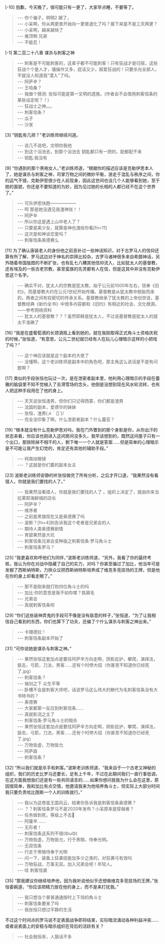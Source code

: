 
[-10] 抱歉，今天晚了，很可能只有一更了，大家早点睡，不要等了。
>--- 你个骗子，明明2
跟了，<br>
>--- 小呆啊，你从两更兽开始向一更兽退化了吗？接下来是不是三天两更？<br>
>--- 小呆啊，越来越快了<br>
>--- 难顶啊 兄弟<br>
>--- 不能忍！<br>

[-1] 第二百二十八章 谋杀与刺客之神
>--- 刺客是不可能刺客的，这辈子都不可能刺客！只有狂战才是归宿，这些狂战个个是人才，骚操作又多，屁话又少，超爱狂战的！只要杀光全部人，不就没人知道我“潜入”了吗。<br>
>--- 阿萨辛？<br>
>--- 王哈桑？<br>
>--- 我做个猜测: 张恒可能是第一文明的遗族。(作者会不会借用刺客信条的某些设定呢？！)<br>
>--- 狂战士之神。。。<br>
>--- 刺客信条？<br>
>--- 瓜子<br>
>--- 沙发<br>

[3] “钥匙有几把？”老训练师继续问道。
>--- 说几不说吧，文明你我他<br>
>--- 到这个浴池去，到那个浴池去
钥匙都只有一把的，配都配不来<br>
>--- 钥匙:我没有<br>

[9] “你遇到的那个黑袍女人，”老训练师道，“根据你的描述应该是克勒伊思本人了，她是谋杀与刺客之神，司掌万物之间的微妙平衡，游走于混乱与秩序之间，你的运气不错，克勒伊思很少在人前现身，因此这世间也没几个人能够看到她，至于她的面貌，你还是不要知道的为妙，因为见过她的长相的人都已经不在这个世界了。”
>--- 可乐伊思快跑——————<br>
>--- 呵 那是她没遇见我渣神张！！<br>
>--- 阿萨辛<br>
>--- 所以你这是遇上山中老人了？<br>
>--- 只要是美少女，就算是神也渣给你看[fn=11]<br>
>--- 这次是和神谈恋爱吗？<br>
>--- 刺客信条奥德赛么<br>

[11] 为了确认唐装老人的身份他之前恶补过一些神话知识，对于古罗马人的信仰还算有所了解，罗马这边对于神名的崇拜比较杂，古罗马诸神很多来自希腊神话，另外随着帝国版图的不断扩张，也有乱七八糟其他信仰流入，比如犹太人的基督教，还有埃及的一些古老宗教，甚至蛮族的先灵都有人在信，但是这其中并没有克勒伊思这个名字。
>--- 确实不对，犹太人的宗教是犹太教，始于公元前1000年左右，信奉《旧约》。而基督教大约在公元1世纪开始传播。基督教是从犹太教中脱胎而来的，两者之间有较密切的传承关系。基督教继承了犹太教的上帝创世说，基督教经典《新约全书》中很多内容都和《旧约》有相近的社会、文化根源。
——参考网络资料<br>
>--- 犹太人的基督教？？？虽然耶稣是犹太人，不过说基督教是犹太人的就太不准确了<br>

[16] “我是在盛葡萄酒的长颈酒瓶上看到她的，就在我刚取得正式角斗士资格庆祝的时候，”张恒道，“有意思，公元二世纪就已经有人在玩儿心理暗示这样的小把戏了吗？”
>--- 这个神应该就是这个副本的大佬了<br>
>--- 没懂啊，这个老训练师是副本中的角色吧，那主角这么说话是不是有问题啊？<br>

[17] 类似的手段张恒也玩过一次，是在泄密者副本里，他利用心理暗示的手段在蕾雅的脑袋里不知不觉植入了去滑雪场的念头，他倒是没想到现在风水轮流转，也有人把这种手段用在了他的身上。
>--- 天天说张恒渣男，但你们只记得西蒙，你们都是渣男<br>
>--- 法国的副本，爱德华的妹妹<br>
>--- 张恒，渣男(メ｀[]´)/<br>
>--- 完全没印象了啊，什么泄密者副本？什么蕾亚？<br>

[19] “根本就没有什么克勒伊思对吗，我在门外瞥到的那个身影是你，从你出汗的状态来看，你应该也刚进入这间房间没多久，我早该想到的，既然这间屋子只有一个出口，那排除掉不相干的人，剩下唯一一个人就是答案……但是简单的心理暗示是不可能让我产生幻觉的，肯定还有其他的辅助手段。”
>--- 柯南扶眼镜<br>
>--- ？这就是你们要的副本女主<br>

[23] 波斯老训练师安静的听张恒做完了所有分析，之后才开口道，“我果然没有看错人，你就是我们要找的人了。”
>--- 我果然没看错人，你就是我们要找的人了
。组织上决定了，就由你来当拉莱耶海鲜城的店长<br>
>--- 阿萨辛？<br>
>--- 维序者<br>
>--- 之前是黑旗现在又是奥德赛了吗<br>
>--- 波斯？[fn=4]别告诉我这个老者是兄弟会的人<br>
>--- 期待人类奥德赛剧情<br>
>--- 育碧果然是大坑<br>
>--- 刺客信条兄弟会变种版之刺客信条·罗马角斗士<br>
>--- 刺客信条罗马？<br>

[25] “我更喜欢称呼他们为同伴，”波斯老训练师道，“另外，我看了你的最终考核，我认为你在对战中隐藏了自己的实力，对吗？你甚至骗过了加比，他当年可是发掘了西斯纳特斯，力排众议把西斯纳特斯培养成了维克多竞技场的王牌，但是他在你的身上却看走眼了。”
>--- 那不是刚来就打败四位角斗士的吗<br>
>--- 加比:你的意思是我不如你喽？挑眉毛<br>
>--- 兄弟会<br>
>--- 真就刺客信条呗<br>

[29] “你们这些装神弄鬼的手段可不像是没有敌意的样子，”张恒道，“为了让我相信自己看到的东西，你们也算下了功夫，还编了个什么谋杀与刺客之神出来。”
>--- 卡珊德拉！<br>
>--- 刺客信条副本开始了<br>

[31] “可你说她是谋杀与刺客之神。”
>--- 果然张恒这套加点是要往阿萨辛方向走啊，阴影庇护，攀爬，演绎法，狙击，弓箭，刀法，黑客……还有个时停大招（你甚至不知道你已经死了.jpg）<br>
>--- 刺客信条？<br>
>--- 袖剑之下 众生平等<br>
>--- 卧槽不会是刺客大师吧，话说罗马这么伟大的朝代为毛刺客信条没有大书特书的？<br>
>--- 奥德赛<br>
>--- 大家都第一反应到刺客信条……<br>
>--- 真就影流之主了<br>
>--- 刺客信条·罗马角斗士的暗杀<br>
>--- 果然张恒这套加点是要往阿萨辛方向走啊，阴影庇护，攀爬，演绎法，狙击，弓箭，刀法，黑客……还有个时停大招（你甚至不知道你已经死了.jpg）<br>
>--- 万物皆虚，万物皆允<br>
>--- 阿萨森<br>
>--- 刺客信条？<br>

[32] “所以我们就是杀手和刺客。”波斯老训练师道，“我来自于一个古老又神秘的组织，我们的历史比罗马还要长，足有上千年，不过在此期间我们一直行事低调，在这方面我想我们还是有一些共同语言的……如果你想问我我为什么会在这里，原因很简单，我和加比有点交情，他邀请我来为他培养角斗士，但实际上大部分时间我只要负责哈比图斯一个人的训练就行。”
>--- 我以为这卷是王国风云，结果你告诉我是刺客信条奥德赛？<br>
>--- ？？刺客信条罗马不是2020年发布？小呆原来是穿越者？<br>
>--- 任务做到死，等级上不去🙂<br>
>--- 阿薩辛.......<br>
>--- 无形者！<br>
>--- 刺客信条这系列不错(ΦωΦ)<br>
>--- 万物皆虚，万物皆允，行于黑暗，侍奉光明。<br>
>--- 无双信条<br>
>--- 行走于黑暗侍奉于光明<br>
>--- 问一下，装备上狂袭技能加多少之类的，对狂袭弓有效吗<br>
>--- 万物狂战，万事无双。加入兄弟会吧！年轻人。<br>
>--- 哇   刺客信裘<br>

[35] “那我建议你继续培养他，因为我听说他似乎还想做维克多竞技场的王牌，”张恒委婉道，“你应该把精力放在他的身上，而不是来打扰我。”
>--- 我只想当个普普通通按时上下场的角斗士<br>
>--- 刺客信条要来了吗<br>
>--- 我张恒只想过平静的生活

不过这个时间点的罗马说不定表面战争即将结束，实际暗流涌动各种利益冲突……或者说表面上的安稳与暗杀组织在背后的活跃有关？<br>
>--- 社会我恒哥，人狠话不多<br>
